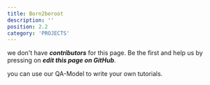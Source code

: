```yaml
---
title: Born2beroot
description: ''
position: 2.2
category: 'PROJECTS'
---
```


we don't have ***contributors*** for this page. Be the first and help us by pressing on ***edit this page on GitHub***.

you can use our <nuxt-link to="/guidelines/QA-Model">QA-Model</nuxt-link> to write your own tutorials.

